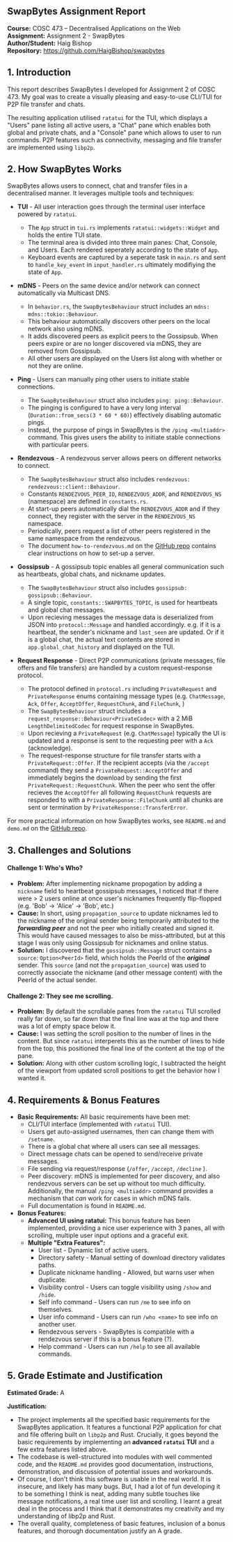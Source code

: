 ## SwapBytes Assignment Report

**Course:** COSC 473 – Decentralised Applications on the Web  
**Assignment:** Assignment 2 - SwapBytes  
**Author/Student:** Haig Bishop  
**Repository:** https://github.com/HaigBishop/swapbytes 

## 1. Introduction

This report describes SwapBytes I developed for Assignment 2 of COSC 473. My goal was to create a visually pleasing and easy-to-use CLI/TUI for P2P file transfer and chats.

The resulting application utilised `ratatui` for the TUI, which displays a "Users" pane listing all active users, a "Chat" pane which enables both global and private chats, and a "Console" pane which allows to user to run commands. P2P features such as connectivity, messaging and file transfer are implemented using `libp2p`.

## 2. How SwapBytes Works

SwapBytes allows users to connect, chat and transfer files in a decentralised manner. It leverages multiple tools and techniques:

*   **TUI** - All user interaction goes through the terminal user interface powered by `ratatui`.
    *   The `App` struct in `tui.rs` implements `ratatui::widgets::Widget` and holds the entire TUI state.
    *   The terminal area is divided into three main panes: Chat, Console, and Users. Each rendered seperately according to the state of `App`.
    *   Keyboard events are captured by a seperate task in `main.rs` and sent to `handle_key_event` in `input_handler.rs` ultimately modifiying the state of `App`.

*   **mDNS** - Peers on the same device and/or network can connect automatically via Multicast DNS.
    *   In `behavior.rs`, the `SwapBytesBehaviour` struct includes an `mdns: mdns::tokio::Behaviour`.
    *   This behaviour automatically discovers other peers on the local network also using mDNS.
    *   It adds discovered peers as explicit peers to the Gossipsub. When peers expire or are no longer discovered via mDNS, they are removed from Gossipsub.
    *   All other users are displayed on the Users list along with whether or not they are online.

*   **Ping** - Users can manually ping other users to initiate stable connections.
    *   The `SwapBytesBehaviour` struct also includes `ping: ping::Behaviour`.
    *   The pinging is configured to have a very long interval (`Duration::from_secs(3 * 60 * 60)`) effectively disabling automatic pings.
    *   Instead, the purpose of pings in SwapBytes is the `/ping <multiaddr>` command. This gives users the ability to initiate stable connections with particular peers.

*   **Rendezvous** - A rendezvous server allows peers on different networks to connect. 
    *   The `SwapBytesBehaviour` struct also includes `rendezvous: rendezvous::client::Behaviour`.
    *   Constants `RENDEZVOUS_PEER_ID`, `RENDEZVOUS_ADDR`, and `RENDEZVOUS_NS` (namespace) are defined in `constants.rs`.
    *   At start-up peers automatically dial the `RENDEZVOUS_ADDR` and if they connect, they register with the server in the `RENDEZVOUS_NS` namespace.
    *   Periodically, peers request a list of other peers registered in the same namespace from the rendezvous.
    *   The document `how-to-rendezvous.md` on the [GitHub repo](https://github.com/HaigBishop/swapbytes) contains clear instructions on how to set-up a server.

*   **Gossipsub** - A gossipsub topic enables all general communication such as heartbeats, global chats, and nickname updates.
    *   The `SwapBytesBehaviour` struct also includes `gossipsub: gossipsub::Behaviour`.
    *   A single topic, `constants::SWAPBYTES_TOPIC`, is used for heartbeats and global chat messages.
    *   Upon recieving messages the message data is deserialized from JSON into `protocol::Message` and handled accordingly. e.g. if it is a heartbeat, the sender's nickname and `last_seen` are updated. Or if it is a global chat, the actual text contents are stored in `app.global_chat_history` and displayed on the TUI.

*   **Request Response** - Direct P2P communications (private messages, file offers and file transfers) are handled by a custom request-response protocol.
    *   The protocol defined in `protocol.rs` including `PrivateRequest` and `PrivateResponse` enums containing message types (e.g. `ChatMessage`, `Ack`, `Offer`, `AcceptOffer`, `RequestChunk`, and `FileChunk`, )
    *   The `SwapBytesBehaviour` struct includes a `request_response::Behaviour<PrivateCodec>` with a 2 MiB `LengthDelimitedCodec` for request response in SwapBytes.
    *   Upon recieving a `PrivateRequest` (e.g. `ChatMessage`) typically the UI is updated and a response is sent to the requesting peer with a `Ack` (acknowledge).
    *   The request-response structure for file transfer starts with a `PrivateRequest::Offer`. If the recipient accepts (via the `/accept` command) they send a `PrivateRequest::AcceptOffer` and immediately begins the download by sending the first `PrivateRequest::RequestChunk`. When the peer who sent the offer recieves the `AcceptOffer` all following `RequestChunk` requests are responded to with a `PrivateResponse::FileChunk` until all chunks are sent or termination by `PrivateResponse::TransferError`.


For more practical information on how SwapBytes works, see `README.md` and `demo.md` on the [GitHub repo](https://github.com/HaigBishop/swapbytes).

## 3. Challenges and Solutions

#### Challenge 1: Who's Who?

- **Problem:** After implementing nickname propogation by adding a `nickname` field to heartbeat gossipsub messages, I noticed that if there were > 2 users online at once user's nicknames frequently flip-flopped (e.g. 'Bob' -> 'Alice' -> 'Bob', etc.)
- **Cause:** In short, using `propagation_source` to update nicknames led to the nickname of the original sender being temporarily attributed to the ***forwarding peer*** and not the peer who initially created and signed it. This would have caused messages to also be miss-attributed, but at this stage I was only using Gossipsub for nicknames and online status.
- **Solution:** I discovered that the `gossipsub::Message` struct contains a `source`: `Option<PeerId>` field, which holds the PeerId of the ***original*** sender. This `source` (and not the `propagation_source`) was used to correctly associate the nickname (and other message content) with the PeerId of the actual sender.

#### Challenge 2: They see me scrolling.

- **Problem:** By default the scrollable panes from the `ratatui` TUI scrolled really far down, so far down that the final line was at the top and there was a lot of empty space below it.
- **Cause:** I was setting the scroll position to the number of lines in the content. But since `ratatui` interperets this as the number of lines to hide from the top, this positioned the final line of the content at the top of the pane.
- **Solution:** Along with other custom scrolling logic, I subtracted the height of the viewport from updated scroll positions to get the behavior how I wanted it.

## 4. Requirements & Bonus Features

*   **Basic Requirements:** All basic requirements have been met:
    *   CLI/TUI interface (implemented with `ratatui` TUI).
    *   Users get auto-assigned usernames, then can change them with `/setname`.
    *   There is a global chat where all users can see all messages.
    *   Direct message chats can be opened to send/receive private messages.
    *   File sending via request/response (`/offer`, `/accept`, `/decline` ).
    *   Peer discovery: mDNS is implemented for peer discovery, and also rendezvous servers can be set up without too much difficulty. Additionally, the manual `/ping <multiaddr>` command provides a mechanism that *can* work for cases in which mDNS fails.
    *   Full documentation is found in `README.md`.
*   **Bonus Features:**
    *   **Advanced UI using ratatui:** This bonus feature has been implemented, providing a nice user experience with 3 panes, all with scrolling, multiple user input options and a graceful exit.
    *   **Multiple "Extra Features":**  
        *   User list - Dynamic list of active users.
        *   Directory safety - Manual setting of download directory validates paths.
        *   Duplicate nickname handling - Allowed, but warns user when duplicate.
        *   Visibility control - Users can toggle visibility using `/show` and `/hide`.
        *   Self info command - Users can run `/me` to see info on themselves.
        *   User info command - Users can run `/who <name>` to see info on another user.
        *   Rendezvous servers  - SwapBytes is compatible with a rendezvous server if this is a bonus feature (?).
        *   Help command - Users can run `/help` to see all available commands.

## 5. Grade Estimate and Justification

**Estimated Grade:** A

**Justification:** 

*   The project implements all the specified basic requirements for the SwapBytes application. It features a functional P2P application for chat and file offering built on `libp2p` and Rust. Crucially, it goes beyond the basic requirements by implementing an **advanced `ratatui` TUI** and a few extra features listed above. 
*   The codebase is well-structured into modules with well commented code, and the `README.md` provides good documentation, instructions, demonstration, and discussion of potential issues and workarounds. 
*   Of course, I don't think this software is usable in the real world. It is insecure, and likely has many bugs. But, I had a lot of fun developing it to be something I think is neat, adding many subtle touches like message notifications, a real time user list and scrolling. I learnt a great deal in the process and I think that it demonstrates my creativity and my understanding of libp2p and Rust.
*   The overall quality, completeness of basic features, inclusion of a bonus features, and thorough documentation justify an A grade.
